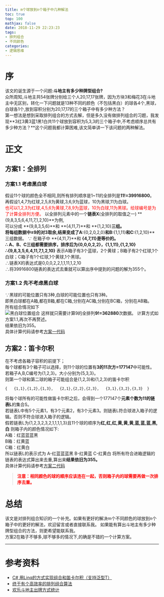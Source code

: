 ```yaml
---
title: m个球放到n个箱子中几种解法  
toc: true
top: 100
mathjax: false
date: 2018-11-29 22:23:23
tags:
- 排列组合
- 不同颜色
categories:
- 逻辑思维
---
```

# 序

该文的诞生源于一个问题:**斗地主有多少种牌型组合?**  
众所周知,斗地主共54张牌分别给三个人20,17,17张牌，因为方块3和梅花3在斗地主中无区别，转化一下问题就是13种不同的颜色（不包括黑白）的球各4个,黑球，白球各1个,放到容积分别为20,17,17的三个箱子中有多少种方法？  
第一想法是想到采取排列组合的方式去解，但是多久没有做排列组合的习题，我发现**3红3黄3蓝1黑1白共11个球放到容积为5,3,3的三个箱子中,不考虑顺序总共有多少种方法？**这个问题我都计算困难,该文简单讲一下该问题的两种解法。

# 正文

## 方案1：全排列

### 方案1.1 考虑黑白球

假设11个球的颜色全不相同,则所有排列顺序是1~11的全排列是**11!=39916800**。  
再假设1,4,7为红球,2,5,8为黄球,3,6,9为蓝球，10为黑球,11为白球。  
<font color=#FF0000>也可以1,2,3为红球,4,5,6为黄球,7,8,9为蓝球，10为白球,11为黑球。给球编号是为了计算全排列方便。</font>
以全排列元素中的一个**链表X**(全排列的取值之一) **{9,8,3,5,6,4,11,7,1,2,10}**为例,  
可以分成 **{9,8,3,5,6}**和 **{4,11,7}**和 **{1,2,10}**三组。  
将每组数据中≤9的对3取余,结果变成了A:**{0,2,0,2,0}**和B:**{1,1,11}**和C:**{1,2,10}**三组数据。
∵ 在箱子中 **{4,11,7}**和 **{4,7,11}**是等价的。  
∴ A、B、C三组都需要排序，排序后为{0,0,0,2,2}，{1,1,11},{1,2,10}  
∴**{9,8,3,5,6,4,11,7,1,2,10}** 表示A箱子有3个蓝球，2个黄球；B箱子有2个红球,1个白球；C箱子有1个红球,1个黄球,1个黑球。  
∴链表X的表达式是0,0,0,2,2,1,1,11,1,2,10  
∴将39916800链表的表达式去重就可以算出序中提到的问题的解为355个。  

### 方案1.2 先不考虑黑白球

∵黑球的可能位置只有3种,白球的可能位置也只有3种。  
即黑白球都在A箱,都在B箱,都在C箱,分别在AC箱,分别在BC箱，分别在AB箱。  
所有组合情况如下  
![黑白球位置组合](nine.png)
这样就只需要计算9的全排列**9!=362880**次数据。
计算方式如方案1.1,再次不再赘述。  
结果依旧为355。  
具体计算代码请参考[方案一代码](https://github.com/ddabb/permutations/blob/master/Program.cs)

## 方案2：笛卡尔积

在不考虑各箱子容积的前提下；  
每个球都有3个箱子可以选择，则11个球的位置有**3的11次方=177147**中可能性。  
若箱子A,B,C编号为{1,2,3}。大小分别为{5,3,3}。  
则第一个球和第二球的箱子可能组合是{1,2,3}和{1,2,3}的笛卡尔积  

```
{   {1,1},{1,2},{1,3},   {2,1},{2,2},{2,3},   {3,1},{3,2},{3,3}  }  
```

将每个球所有的可能性做笛卡尔积之后，会得到一个177147个**元素个数为11的链表L**的集合S。  
若链表L中有5个元素1，有3个元素2，有3个元素3。则链表L符合球进入箱子的逻辑。否则不符合球进入箱子的逻辑。  
假若链表L为{1,2,3,2,3,2,1,1,1,1,3}且11个球的顺序为**红,红,红,黄,黄,黄,蓝,蓝,蓝,黑,白**
则箱子内的颜色情况如下:  
A箱：红蓝蓝蓝黑  
B箱：红黄蓝  
C箱：红黄白  
所以链表L的表示式为 A-红蓝蓝蓝黑 B-红黄蓝 C-红黄白
将所有符合进箱逻辑的链表的表达式算出来去重,算出来**结果依旧为355。**  
具体计算代码请参考[方案二代码](https://github.com/ddabb/combination)  
>**<font color=#FF0000>注意：相同颜色的球的顺序应该连在一起，否则箱子内的球需要再做一次排序去重。</font>**  

# 总结

该文是对排列组合知识的一个补充。如果有更好的解决m个不同颜色的球放到n个箱子中的更好的解法，欢迎留言或者直接联系我。
如果能有算出斗地主有多少种牌型组合的方法，则更希望能联系我。  
方案2在箱子不够多,球不够多的情况下,的确是不错的一个计算方案。

---
# 参考资料 

* [C# 用Linq的方式实现组合和笛卡尔积（支持泛型T）](https://www.cnblogs.com/localhost2016/p/8668355.html)
* [终于有个高效率的排列组合算法](https://blog.csdn.net/MaybeHelios/article/details/759315)
* [欢乐斗地主出牌方式统计](https://www.60points.com/Fight-the-Landlord-Card-Type-Aanalysis/)